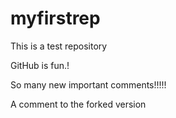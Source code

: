 # myfirstrep
This is a test repository

GitHub is fun.!

So many new important comments!!!!!

A comment to the forked version 

